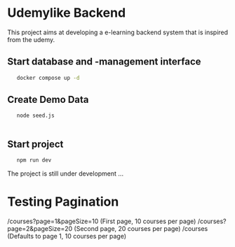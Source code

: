 # Udemylike Backend

This project aims at developing a e-learning backend system that is inspired from the udemy. 

## Start database and -management interface
```bash
   docker compose up -d
```


## Create Demo Data
```bash
   node seed.js
   
```
## Start project
```bash
   npm run dev
```

The project is still under development ...

# Testing Pagination
/courses?page=1&pageSize=10 (First page, 10 courses per page)
/courses?page=2&pageSize=20 (Second page, 20 courses per page)
/courses (Defaults to page 1, 10 courses per page)
